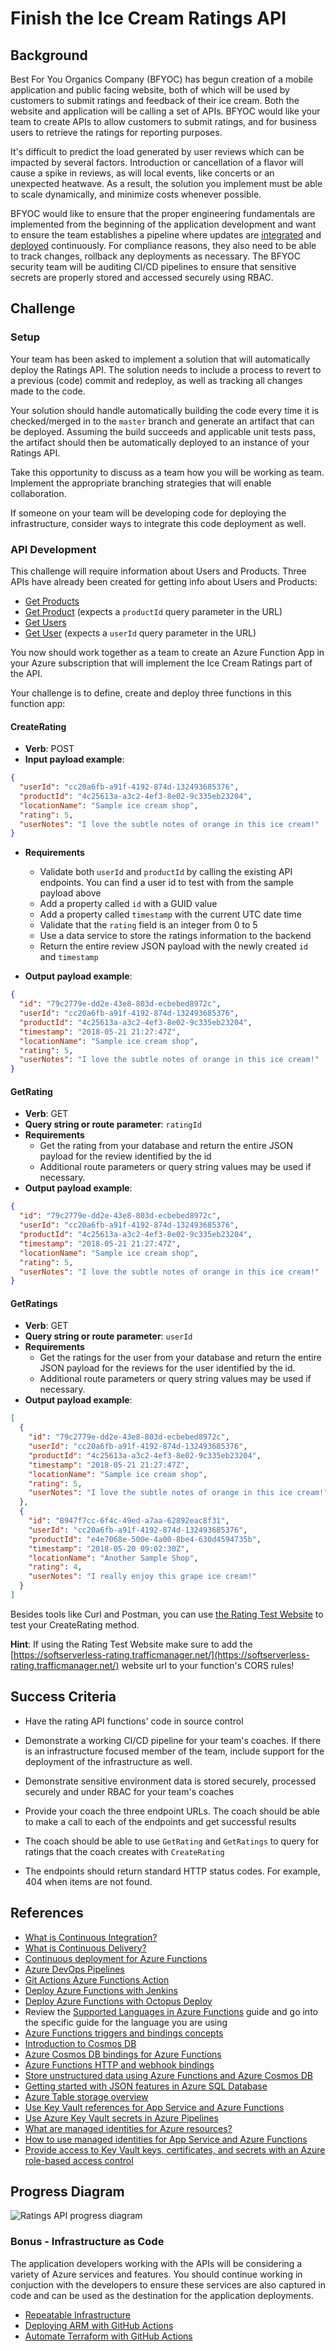 # Finish the Ice Cream Ratings API

## Background

Best For You Organics Company (BFYOC) has begun creation of a mobile application and public facing website, both of which will be used by customers to submit ratings and feedback of their ice cream. Both the website and application will be calling a set of APIs. BFYOC would like your team to create APIs to allow customers to submit ratings, and for business users to retrieve the ratings for reporting purposes.

It's difficult to predict the load generated by user reviews which can be impacted by several factors. Introduction or cancellation of a flavor
will cause a spike in reviews, as will local events, like concerts or an unexpected heatwave. As a result, the solution you implement must be able to scale dynamically, and minimize costs whenever possible.

BFYOC would like to ensure that the proper engineering fundamentals are implemented from the beginning of the application development and want to ensure the team establishes a pipeline where updates are [integrated](https://docs.microsoft.com/azure/devops/learn/what-is-continuous-integration/) and [deployed](https://docs.microsoft.com/azure/devops/learn/what-is-continuous-delivery/) continuously. For compliance reasons, they also need to be able to track changes, rollback any deployments as necessary. The BFYOC security team will be auditing CI/CD pipelines to ensure that sensitive secrets are properly stored and accessed securely using RBAC.

## Challenge

### Setup

Your team has been asked to implement a solution that will automatically deploy the Ratings API. The solution needs to include a process to revert to a previous (code) commit and redeploy, as well as tracking all changes made to the code.

Your solution should handle automatically building the code every time it is checked/merged in to the `master` branch and generate an artifact that can be deployed. Assuming the build succeeds and applicable unit tests pass, the artifact should then be automatically deployed to an instance of your Ratings API.

Take this opportunity to discuss as a team how you will be working as team. Implement the appropriate branching strategies that will enable collaboration.  

If someone on your team will be developing code for deploying the infrastructure, consider ways to integrate this code deployment as well.

### API Development

This challenge will require information about Users and Products. Three APIs have already been created for getting info about Users and Products:

* [Get Products](https://serverlessohapi.azurewebsites.net/api/GetProducts)
* [Get Product](https://serverlessohapi.azurewebsites.net/api/GetProduct?productId=75542e38-563f-436f-adeb-f426f1dabb5c) (expects a `productId` query parameter in the URL)
* [Get Users](https://serverlessohapi.azurewebsites.net/api/GetUsers)
* [Get User](https://serverlessohapi.azurewebsites.net/api/GetUser?userId=cc20a6fb-a91f-4192-874d-132493685376) (expects a `userId` query parameter in the URL)

You now should work together as a team to create an Azure Function App in your Azure subscription that will implement the Ice Cream Ratings part of the API.

Your challenge is to define, create and deploy three functions in this function app:

#### CreateRating

* **Verb**: POST
* **Input payload example**:

```JSON
{
  "userId": "cc20a6fb-a91f-4192-874d-132493685376",
  "productId": "4c25613a-a3c2-4ef3-8e02-9c335eb23204",
  "locationName": "Sample ice cream shop",
  "rating": 5,
  "userNotes": "I love the subtle notes of orange in this ice cream!"
}
```

* **Requirements**
    * Validate both `userId` and `productId` by calling the existing API endpoints. You can find a user id to test with from the sample payload above
    * Add a property called `id` with a GUID value
    * Add a property called `timestamp` with the current UTC date time
    * Validate that the `rating` field is an integer from 0 to 5
    * Use a data service to store the ratings information to the backend
    * Return the entire review JSON payload with the newly created `id` and `timestamp`

* **Output payload example**:

```JSON
{
  "id": "79c2779e-dd2e-43e8-803d-ecbebed8972c",
  "userId": "cc20a6fb-a91f-4192-874d-132493685376",
  "productId": "4c25613a-a3c2-4ef3-8e02-9c335eb23204",
  "timestamp": "2018-05-21 21:27:47Z",
  "locationName": "Sample ice cream shop",
  "rating": 5,
  "userNotes": "I love the subtle notes of orange in this ice cream!"
}
```

#### GetRating

* **Verb**: GET
* **Query string or route parameter**: `ratingId`
* **Requirements**
    * Get the rating from your database and return the entire JSON payload for the review identified by the id
    * Additional route parameters or query string values may be used if necessary.
* **Output payload example**:

```JSON
{
  "id": "79c2779e-dd2e-43e8-803d-ecbebed8972c",
  "userId": "cc20a6fb-a91f-4192-874d-132493685376",
  "productId": "4c25613a-a3c2-4ef3-8e02-9c335eb23204",
  "timestamp": "2018-05-21 21:27:47Z",
  "locationName": "Sample ice cream shop",
  "rating": 5,
  "userNotes": "I love the subtle notes of orange in this ice cream!"
}
```

#### GetRatings

* **Verb**: GET
* **Query string or route parameter**: `userId`
* **Requirements**
    * Get the ratings for the user from your database and return the entire JSON payload for the reviews for the user identified by the id.
    * Additional route parameters or query string values may be used if necessary.
* **Output payload example**:

``` JSON
[
  {
    "id": "79c2779e-dd2e-43e8-803d-ecbebed8972c",
    "userId": "cc20a6fb-a91f-4192-874d-132493685376",
    "productId": "4c25613a-a3c2-4ef3-8e02-9c335eb23204",
    "timestamp": "2018-05-21 21:27:47Z",
    "locationName": "Sample ice cream shop",
    "rating": 5,
    "userNotes": "I love the subtle notes of orange in this ice cream!"
  },
  {
    "id": "8947f7cc-6f4c-49ed-a7aa-62892eac8f31",
    "userId": "cc20a6fb-a91f-4192-874d-132493685376",
    "productId": "e4e7068e-500e-4a00-8be4-630d4594735b",
    "timestamp": "2018-05-20 09:02:30Z",
    "locationName": "Another Sample Shop",
    "rating": 4,
    "userNotes": "I really enjoy this grape ice cream!"
  }
]
```

Besides tools like Curl and Postman, you can use [the Rating Test Website](https://softserverless-rating.trafficmanager.net/)
to test your CreateRating method.

**Hint**: If using the Rating Test Website make sure to add the
[https://softserverless-rating.trafficmanager.net/](https://softserverless-rating.trafficmanager.net/)
website url to your function's
CORS rules!

## Success Criteria

* Have the rating API functions' code in source control

* Demonstrate a working CI/CD pipeline for your team's coaches. If there is an infrastructure focused member of the team, include support for the deployment of the infrastructure as well.

* Demonstrate sensitive environment data is stored securely, processed securely and under RBAC for your team's coaches

* Provide your coach the three endpoint URLs. The coach should be able to make a call to each of the endpoints and get successful results

* The coach should be able to use `GetRating` and `GetRatings` to query for ratings that the coach creates with `CreateRating`

* The endpoints should return standard HTTP status codes. For example, 404 when items are not found.

## References

* [What is Continuous Integration?](https://docs.microsoft.com/devops/develop/what-is-continuous-integration)
* [What is Continuous Delivery?](https://docs.microsoft.com/devops/deliver/what-is-continuous-delivery)
* [Continuous deployment for Azure Functions](https://docs.microsoft.com/azure/azure-functions/functions-continuous-deployment)
* [Azure DevOps Pipelines](https://docs.microsoft.com/azure/devops/pipelines/get-started/?view=azure-devops)
* [Git Actions Azure Functions Action](https://github.com/marketplace/actions/azure-functions-action)
* [Deploy Azure Functions with Jenkins](https://docs.microsoft.com/azure/jenkins/jenkins-azure-functions-deploy)
* [Deploy Azure Functions with Octopus Deploy](https://octopus.com/blog/azure-functions)
* Review the [Supported Languages in Azure Functions](https://docs.microsoft.com/azure/azure-functions/supported-languages)
  guide and go into the specific guide for the language you are using
* [Azure Functions triggers and bindings concepts](https://docs.microsoft.com/azure/azure-functions/functions-triggers-bindings)
* [Introduction to Cosmos DB](https://docs.microsoft.com/azure/cosmos-db/introduction)
* [Azure Cosmos DB bindings for Azure Functions](https://docs.microsoft.com/azure/azure-functions/functions-bindings-cosmosdb-v2)
* [Azure Functions HTTP and webhook bindings](https://docs.microsoft.com/azure/azure-functions/functions-bindings-http-webhook)
* [Store unstructured data using Azure Functions and Azure Cosmos DB](https://docs.microsoft.com/azure/azure-functions/functions-integrate-store-unstructured-data-cosmosdb)
* [Getting started with JSON features in Azure SQL Database](https://docs.microsoft.com/azure/sql-database/sql-database-json-features)
* [Azure Table storage overview](https://docs.microsoft.com/azure/cosmos-db/table-storage-overview)
* [Use Key Vault references for App Service and Azure Functions](https://docs.microsoft.com/azure/app-service/app-service-key-vault-references)
* [Use Azure Key Vault secrets in Azure Pipelines](https://docs.microsoft.com/azure/devops/pipelines/release/azure-key-vault?view=azure-devops)
* [What are managed identities for Azure resources?](https://docs.microsoft.com/azure/active-directory/managed-identities-azure-resources/overview)
* [How to use managed identities for App Service and Azure Functions](https://docs.microsoft.com/azure/app-service/overview-managed-identity?context=%2Fazure%2Factive-directory%2Fmanaged-identities-azure-resources%2Fcontext%2Fmsi-context&tabs=dotnet)
* [Provide access to Key Vault keys, certificates, and secrets with an Azure role-based access control](https://docs.microsoft.com/azure/key-vault/general/rbac-guide)

## Progress Diagram

![Ratings API progress diagram](https://serverlessoh.azureedge.net/public/ratings-api-progress-diagram.jpg)

### Bonus - Infrastructure as Code

The application developers working with the APIs will be considering a variety of Azure services and features. You should continue working in conjuction with the developers to ensure these services are also captured in code and can be used as the destination for the application deployments.  

* [Repeatable Infrastructure](https://docs.microsoft.com/en-us/azure/architecture/framework/devops/automation-infrastructure)
* [Deploying ARM with GitHub Actions](https://docs.microsoft.com/en-us/azure/azure-resource-manager/templates/deploy-github-actions)
* [Automate Terraform with GitHub Actions](https://learn.hashicorp.com/tutorials/terraform/github-actions)
